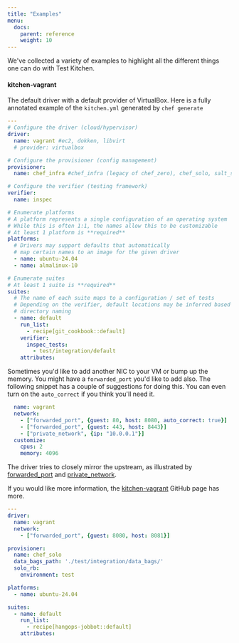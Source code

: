 ```yaml
---
title: "Examples"
menu:
  docs:
    parent: reference
    weight: 10
---
```


We've collected a variety of examples to highlight all the different things one can do with Test Kitchen.

#### kitchen-vagrant

The default driver with a default provider of VirtualBox. Here is a fully annotated example of the `kitchen.yml` generated by `chef generate`

```yaml
---
# Configure the driver (cloud/hypervisor)
driver:
  name: vagrant #ec2, dokken, libvirt
  # provider: virtualbox

# Configure the provisioner (config management)
provisioner:
  name: chef_infra #chef_infra (legacy of chef_zero), chef_solo, salt_solo, puppet_apply, ansible_playbook, shell

# Configure the verifier (testing framework)
verifier:
  name: inspec

# Enumerate platforms
# A platform represents a single configuration of an operating system
# While this is often 1:1, the names allow this to be customizable
# At least 1 platform is **required**
platforms:
  # Drivers may support defaults that automatically
  # map certain names to an image for the given driver
  - name: ubuntu-24.04
  - name: almalinux-10

# Enumerate suites
# At least 1 suite is **required**
suites:
  # The name of each suite maps to a configuration / set of tests
  # Depending on the verifier, default locations may be inferred based on
  # directory naming
  - name: default
    run_list:
      - recipe[git_cookbook::default]
    verifier:
      inspec_tests:
        - test/integration/default
    attributes:
```

Sometimes you'd like to add another NIC to your VM or bump up the memory. You might have a `forwarded_port` you'd like
to add also. The following snippet has a couple of suggestions for doing this. You can even turn on the `auto_correct` if you think
you'll need it.

```yaml
  name: vagrant
  network:
    - ["forwarded_port", {guest: 80, host: 8080, auto_correct: true}]
    - ["forwarded_port", {guest: 443, host: 8443}]
    - ["private_network", {ip: "10.0.0.1"}]
  customize:
    cpus: 2
    memory: 4096
```

The driver tries to closely mirror the upstream, as illustrated by [forwarded_port](https://www.vagrantup.com/docs/networking/forwarded_ports) and [private_network](https://www.vagrantup.com/docs/networking/private_network).

If you would like more information, the [kitchen-vagrant](https://github.com/test-kitchen/kitchen-vagrant) GitHub page has more.

```yaml
---
driver:
  name: vagrant
  network:
    - ["forwarded_port", {guest: 8080, host: 8081}]

provisioner:
  name: chef_solo
  data_bags_path: './test/integration/data_bags/'
  solo_rb:
    environment: test

platforms:
  - name: ubuntu-24.04

suites:
  - name: default
    run_list:
      - recipe[hangops-jobbot::default]
    attributes:
```
